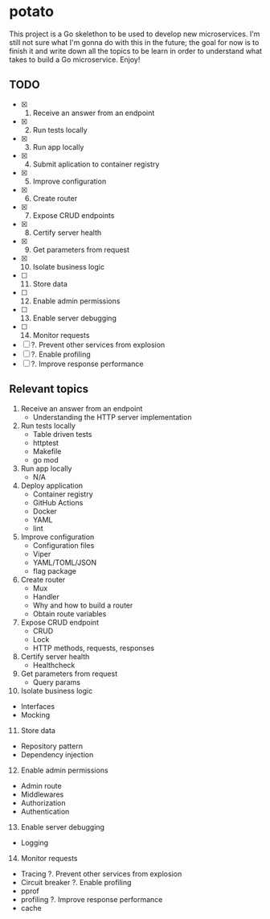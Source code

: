 # potato

This project is a Go skelethon to be used to develop new microservices. I'm still not sure what I'm gonna do with this in the future; the goal for now is to finish it and write down all the topics to be learn in order to understand what takes to build a Go microservice. Enjoy!

## TODO

- [X] 1. Receive an answer from an endpoint
- [X] 2. Run tests locally
- [X] 3. Run app locally
- [X] 4. Submit aplication to container registry
- [X] 5. Improve configuration
- [X] 6. Create router
- [X] 7. Expose CRUD endpoints
- [X] 8. Certify server health
- [X] 9. Get parameters from request
- [X] 10. Isolate business logic
- [ ] 11. Store data
- [ ] 12. Enable admin permissions
- [ ] 13. Enable server debugging
- [ ] 14. Monitor requests
- [ ] ?. Prevent other services from explosion
- [ ] ?. Enable profiling
- [ ] ?. Improve response performance

## Relevant topics

1. Receive an answer from an endpoint
   - Understanding the HTTP server implementation
2. Run tests locally
   - Table driven tests
   - httptest
   - Makefile
   - go mod
3. Run app locally
   - N/A
4. Deploy application
   - Container registry
   - GitHub Actions
   - Docker
   - YAML
   - lint
5. Improve configuration
   - Configuration files
   - Viper
   - YAML/TOML/JSON
   - flag package
6. Create router
   - Mux
   - Handler
   - Why and how to build a router
   - Obtain route variables
7. Expose CRUD endpoint
   - CRUD
   - Lock
   - HTTP methods, requests, responses
8. Certify server health
   - Healthcheck
9. Get parameters from request
   - Query params
10. Isolate business logic
   - Interfaces
   - Mocking
11. Store data
   - Repository pattern
   - Dependency injection
12. Enable admin permissions
   - Admin route
   - Middlewares
   - Authorization
   - Authentication
13. Enable server debugging
   - Logging
14. Monitor requests
   - Tracing
?. Prevent other services from explosion
   - Circuit breaker
?. Enable profiling
   -  pprof
   -  profiling
?. Improve response performance
   - cache